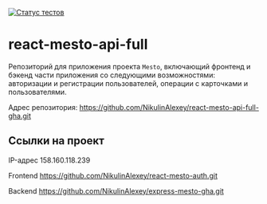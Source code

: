 [![Статус тестов](../../actions/workflows/tests.yml/badge.svg)](../../actions/workflows/tests.yml)

# react-mesto-api-full
Репозиторий для приложения проекта `Mesto`, включающий фронтенд и бэкенд части приложения со следующими возможностями: авторизации и регистрации пользователей, операции с карточками и пользователями.

Адрес репозитория: https://github.com/NikulinAlexey/react-mesto-api-full-gha.git

## Ссылки на проект

IP-адрес 158.160.118.239

Frontend https://github.com/NikulinAlexey/react-mesto-auth.git

Backend https://github.com/NikulinAlexey/express-mesto-gha.git
